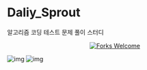 # Daliy_Sprout
알고리즘 코딩 테스트 문제 풀이 스터디

<div align=center>

[![Forks Welcome](https://img.shields.io/badge/Fork-welcome!!-brightgreen.svg?style=flat-square)](https://github.com/ellynhan/Challenge100_Code_Test_Study/fork)

</div>

![img](https://github.com/user-attachments/assets/0e0c1328-d83a-4825-b819-d9a8e520ab2e)
![img](./.Readme/logo.png)
